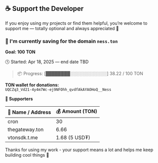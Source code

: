 ## ☕ Support the Developer

If you enjoy using my projects or find them helpful, you’re welcome to support me — totally optional and always appreciated 🙌

### 🎯 I'm currently saving for the domain `ness.ton`

**Goal: 100 TON**

🕓 Started: Apr 18, 2025 — end date TBD
> 📦 Progress: [████████░░░░░░░░░░░░] 38.22 / 100 TON

**TON wallet for donations:**  
`UQCZq3_Vd21-4y4m7Wc-ej9NFOhh_qvdfAkAYAOHoQ__Ness`

**💖 Supporters**

| 💎 Name / Address | 💰 Amount (TON) |
|-------------------|-----------------|
| cron              | 30              |
| thegateway.ton    | 6.66            |
| vtonsdk.t.me      | 1.68 (5 USD₮)   |

Thanks for using my work - your support means a lot and helps me keep building cool things 🚀
